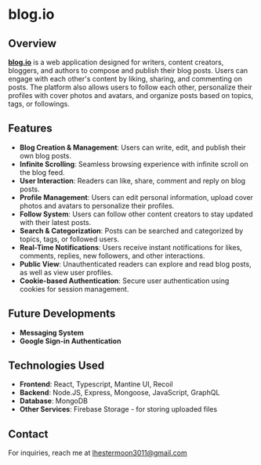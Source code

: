 # blog.io

## Overview

[**blog.io**](https://blog-io-e3tu.onrender.com/) is a web application designed for writers, content creators, bloggers, and authors to compose and publish their blog posts. Users can engage with each other's content by liking, sharing, and commenting on posts. The platform also allows users to follow each other, personalize their profiles with cover photos and avatars, and organize posts based on topics, tags, or followings.

## Features

- **Blog Creation & Management**: Users can write, edit, and publish their own blog posts.
- **Infinite Scrolling**: Seamless browsing experience with infinite scroll on the blog feed.
- **User Interaction**: Readers can like, share, comment and reply on blog posts.
- **Profile Management**: Users can edit personal information, upload cover photos and avatars to personalize their profiles.
- **Follow System**: Users can follow other content creators to stay updated with their latest posts.
- **Search & Categorization**: Posts can be searched and categorized by topics, tags, or followed users.
- **Real-Time Notifications**: Users receive instant notifications for likes, comments, replies, new followers, and other interactions.
- **Public View**: Unauthenticated readers can explore and read blog posts, as well as view user profiles.
- **Cookie-based Authentication**: Secure user authentication using cookies for session management.

## Future Developments

- **Messaging System**
- **Google Sign-in Authentication**

## Technologies Used

- **Frontend**: React, Typescript, Mantine UI, Recoil
- **Backend**: Node.JS, Express, Mongoose, JavaScript, GraphQL
- **Database**: MongoDB
- **Other Services**: Firebase Storage - for storing uploaded files

## Contact

For inquiries, reach me at [lhestermoon3011@gmail.com](mailto:lhestermoon3011@gmail.com)
